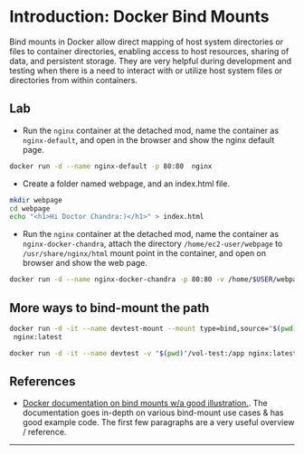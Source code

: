 # Introduction: Docker Bind Mounts

Bind mounts in Docker allow direct mapping of host system directories or files to container directories, enabling access to host resources, sharing of data, and persistent storage. They are very helpful during development and testing when there is a need to interact with or utilize host system files or directories from within containers.

## Lab

- Run the `nginx` container at the detached mod, name the container as `nginx-default`, and open in the browser and show the nginx default page.

```bash
docker run -d --name nginx-default -p 80:80  nginx
```

- Create a folder named webpage, and an index.html file.

```bash
mkdir webpage
cd webpage
echo "<h1>Hi Doctor Chandra:)</h1>" > index.html
```

- Run the `nginx` container at the detached mod, name the container as `nginx-docker-chandra`, attach the directory `/home/ec2-user/webpage` to `/usr/share/nginx/html` mount point in the container, and open on browser and show the web page.

```bash
docker run -d --name nginx-docker-chandra -p 80:80 -v /home/$USER/webpage:/usr/share/nginx/html nginx
```

## More ways to bind-mount the path

```bash
docker run -d -it --name devtest-mount --mount type=bind,source="$(pwd)"/vol-test,target=/app \
 nginx:latest

docker run -d -it --name devtest -v "$(pwd)"/vol-test:/app nginx:latest
```

## References

- [Docker documentation on bind mounts w/a good illustration.](https://docs.docker.com/storage/bind-mounts/). The documentation goes in-depth on various bind-mount use cases & has good example code. The first few paragraphs are a very useful overview / reference.

---
